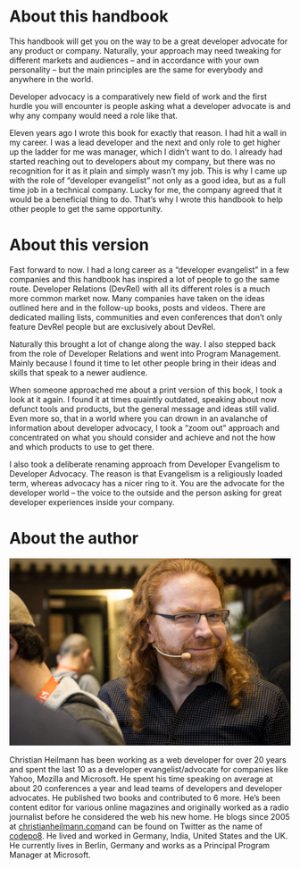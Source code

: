 # About this handbook

This handbook will get you on the way to be a great developer advocate for any product or company. Naturally, your approach may need tweaking for different markets and audiences – and in accordance with your own personality – but the main principles are the same for everybody and anywhere in the world.

Developer advocacy is a comparatively new field of work and the first hurdle you will encounter is people asking what a developer advocate is and why any company would need a role like that.

Eleven years ago I wrote this book for exactly that reason. I had hit a wall in my career. I was a lead developer and the next and only role to get higher up the ladder for me was manager, which I didn’t want to do. I already had started reaching out to developers about my company, but there was no recognition for it as it plain and simply wasn’t my job. This is why I came up with the role of “developer evangelist” not only as a good idea, but as a full time job in a technical company. Lucky for me, the company agreed that it would be a beneficial thing to do. That’s why I wrote this handbook to help other people to get the same opportunity.

# About this version

Fast forward to now. I had a long career as a “developer evangelist” in a few companies and this handbook has inspired a lot of people to go the same route. Developer Relations (DevRel) with all its different roles is a much more common market now. Many companies have taken on the ideas outlined here and in the follow-up books, posts and videos. There are dedicated mailing lists, communities and even conferences that don’t only feature DevRel people but are exclusively about DevRel.

Naturally this brought a lot of change along the way. I also stepped back from the role of Developer Relations and went into Program Management. Mainly because I found it time to let other people bring in their ideas and skills that speak to a newer audience.

When someone approached me about a print version of this book, I took a look at it again. I found it at times quaintly outdated, speaking about now defunct tools and products, but the general message and ideas still valid. Even more so, that in a world where you can drown in an avalanche of information about developer advocacy, I took a “zoom out” approach and concentrated on what you should consider and achieve and not the how and which products to use to get there.

I also took a deliberate renaming approach from Developer Evangelism to Developer Advocacy. The reason is that Evangelism is a religiously loaded term, whereas advocacy has a nicer ring to it. You are the advocate for the developer world – the voice to the outside and the person asking for great developer experiences inside your company.

# About the author

![Christian Heilmann](media/1-about/chris-heilmann-dotted-shirt-microphone.jpg)

Christian Heilmann has been working as a web developer for over 20 years and spent the last 10 as a developer evangelist/advocate for companies like Yahoo, Mozilla and Microsoft. He spent his time speaking on average at about 20 conferences a year and lead teams of developers and developer advocates. He published two books and contributed to 6 more. He’s been content editor for various online magazines and originally worked as a radio journalist before he considered the web his new home. He blogs since 2005 at [christianheilmann.com](https://christianheilmann.com/)and can be found on Twitter as the name of [codepo8](https://twitter.com/codepo8). He lived and worked in Germany, India, United States and the UK. He currently lives in Berlin, Germany and works as a Principal Program Manager at Microsoft.